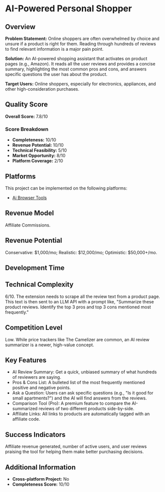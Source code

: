 # AI-Powered Personal Shopper

## Overview
**Problem Statement:** Online shoppers are often overwhelmed by choice and unsure if a product is right for them. Reading through hundreds of reviews to find relevant information is a major pain point.

**Solution:** An AI-powered shopping assistant that activates on product pages (e.g., Amazon). It reads all the user reviews and provides a concise summary, highlighting the most common pros and cons, and answers specific questions the user has about the product.

**Target Users:** Online shoppers, especially for electronics, appliances, and other high-consideration purchases.

## Quality Score
**Overall Score:** 7.8/10

### Score Breakdown
- **Completeness:** 10/10
- **Revenue Potential:** 10/10
- **Technical Feasibility:** 5/10
- **Market Opportunity:** 8/10
- **Platform Coverage:** 2/10

## Platforms
This project can be implemented on the following platforms:
- [Ai Browser Tools](./platforms/ai-browser-tools/)

## Revenue Model
Affiliate Commissions.

## Revenue Potential
Conservative: $1,000/mo; Realistic: $12,000/mo; Optimistic: $50,000+/mo.

## Development Time


## Technical Complexity
6/10. The extension needs to scrape all the review text from a product page. This text is then sent to an LLM API with a prompt like, "Summarize these product reviews. Identify the top 3 pros and top 3 cons mentioned most frequently."

## Competition Level
Low. While price trackers like The Camelizer are common, an AI review summarizer is a newer, high-value concept.

## Key Features
- AI Review Summary: Get a quick, unbiased summary of what hundreds of reviewers are saying.
- Pros & Cons List: A bulleted list of the most frequently mentioned positive and negative points.
- Ask a Question: Users can ask specific questions (e.g., "Is it good for small apartments?") and the AI will find answers from the reviews.
- Comparison Tool (Pro): A premium feature to compare the AI-summarized reviews of two different products side-by-side.
- Affiliate Links: All links to products are automatically tagged with an affiliate code.

## Success Indicators
Affiliate revenue generated, number of active users, and user reviews praising the tool for helping them make better purchasing decisions.

## Additional Information
- **Cross-platform Project:** No
- **Completeness Score:** 10/10
